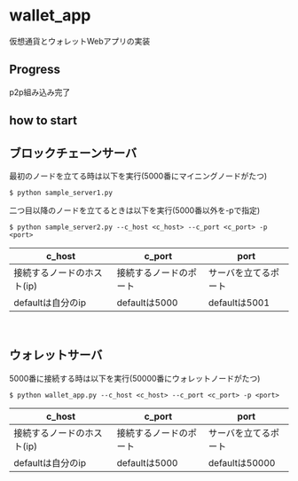 # wallet_app
仮想通貨とウォレットWebアプリの実装

## Progress
p2p組み込み完了

## how to start

## ブロックチェーンサーバ

最初のノードを立てる時は以下を実行(5000番にマイニングノードがたつ)

```$ python sample_server1.py```

二つ目以降のノードを立てるときは以下を実行(5000番以外を-pで指定)

```$ python sample_server2.py --c_host <c_host> --c_port <c_port> -p <port>```

|c_host|c_port|port|
|-|-|-|
|接続するノードのホスト(ip)|接続するノードのポート|サーバを立てるポート|
|defaultは自分のip|defaultは5000|defaultは5001|

<br>

## ウォレットサーバ

5000番に接続する時は以下を実行(50000番にウォレットノードがたつ)

```$ python wallet_app.py --c_host <c_host> --c_port <c_port> -p <port>```

|c_host|c_port|port|
|-|-|-|
|接続するノードのホスト(ip)|接続するノードのポート|サーバを立てるポート|
|defaultは自分のip|defaultは5000|defaultは50000|